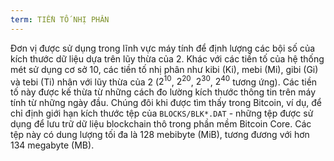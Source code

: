 ```yaml
---
term: TIỀN TỐ NHỊ PHÂN
---
```


Đơn vị được sử dụng trong lĩnh vực máy tính để định lượng các bội số của kích thước dữ liệu dựa trên lũy thừa của 2. Khác với các tiền tố của hệ thống mét sử dụng cơ sở 10, các tiền tố nhị phân như kibi (Ki), mebi (Mi), gibi (Gi) và tebi (Ti) nhân với lũy thừa của 2 ($2^{10}$, $2^{20}$, $2^{30}$, $2^{40}$ tương ứng). Các tiền tố này được kế thừa từ những cách đo lường kích thước thông tin trên máy tính từ những ngày đầu. Chúng đôi khi được tìm thấy trong Bitcoin, ví dụ, để chỉ định giới hạn kích thước tệp của `BLOCKS/BLK*.DAT` - những tệp được sử dụng để lưu trữ dữ liệu blockchain thô trong phần mềm Bitcoin Core. Các tệp này có dung lượng tối đa là 128 mebibyte (MiB), tương đương với hơn 134 megabyte (MB).